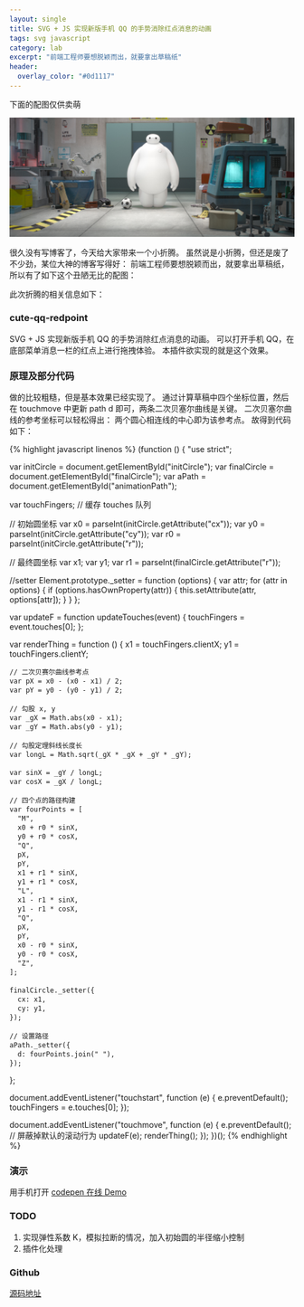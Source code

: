 ```yaml
---
layout: single
title: SVG + JS 实现新版手机 QQ 的手势消除红点消息的动画
tags: svg javascript
category: lab
excerpt: "前端工程师要想脱颖而出，就要拿出草稿纸"
header:
  overlay_color: "#0d1117"
---
```


下面的配图仅供卖萌

![](/assets/blog-images/2015-03-05/baymax.jpg)

很久没有写博客了，今天给大家带来一个小折腾。
虽然说是小折腾，但还是废了不少劲，某位大神的博客写得好：
前端工程师要想脱颖而出，就要拿出草稿纸，所以有了如下这个丑陋无比的配图：

此次折腾的相关信息如下：

### cute-qq-redpoint

SVG + JS 实现新版手机 QQ 的手势消除红点消息的动画。
可以打开手机 QQ，在底部菜单消息一栏的红点上进行拖拽体验。
本插件欲实现的就是这个效果。

### 原理及部分代码

做的比较粗糙，但是基本效果已经实现了。
通过计算草稿中四个坐标位置，然后在 touchmove 中更新 path d 即可，两条二次贝塞尔曲线是关键。
二次贝塞尔曲线的参考坐标可以轻松得出：
两个圆心相连线的中心即为该参考点。
故得到代码如下：

{% highlight javascript linenos %}
(function () {
  "use strict";

  var initCircle = document.getElementById("initCircle");
  var finalCircle = document.getElementById("finalCircle");
  var aPath = document.getElementById("animationPath");

  var touchFingers; // 缓存 touches 队列

  // 初始圆坐标
  var x0 = parseInt(initCircle.getAttribute("cx"));
  var y0 = parseInt(initCircle.getAttribute("cy"));
  var r0 = parseInt(initCircle.getAttribute("r"));

  // 最终圆坐标
  var x1;
  var y1;
  var r1 = parseInt(finalCircle.getAttribute("r"));

  //setter
  Element.prototype._setter = function (options) {
    var attr;
    for (attr in options) {
      if (options.hasOwnProperty(attr)) {
        this.setAttribute(attr, options[attr]);
      }
    }
  };

  var updateF = function updateTouches(event) {
    touchFingers = event.touches[0];
  };

  var renderThing = function () {
    x1 = touchFingers.clientX;
    y1 = touchFingers.clientY;

    // 二次贝赛尔曲线参考点
    var pX = x0 - (x0 - x1) / 2;
    var pY = y0 - (y0 - y1) / 2;

    // 勾股 x, y
    var _gX = Math.abs(x0 - x1);
    var _gY = Math.abs(y0 - y1);

    // 勾股定理斜线长度长
    var longL = Math.sqrt(_gX * _gX + _gY * _gY);

    var sinX = _gY / longL;
    var cosX = _gX / longL;

    // 四个点的路径构建
    var fourPoints = [
      "M",
      x0 + r0 * sinX,
      y0 + r0 * cosX,
      "Q",
      pX,
      pY,
      x1 + r1 * sinX,
      y1 + r1 * cosX,
      "L",
      x1 - r1 * sinX,
      y1 - r1 * cosX,
      "Q",
      pX,
      pY,
      x0 - r0 * sinX,
      y0 - r0 * cosX,
      "Z",
    ];

    finalCircle._setter({
      cx: x1,
      cy: y1,
    });

    // 设置路径
    aPath._setter({
      d: fourPoints.join(" "),
    });
  };

  document.addEventListener("touchstart", function (e) {
    e.preventDefault();
    touchFingers = e.touches[0];
  });

  document.addEventListener("touchmove", function (e) {
    e.preventDefault(); // 屏蔽掉默认的滚动行为
    updateF(e);
    renderThing();
  });
})();
{% endhighlight %}

### 演示

用手机打开
[codepen 在线 Demo](https://codepen.io/qddegtya/details/EapGWK "Demo")

### TODO

1. 实现弹性系数 K，模拟拉断的情况，加入初始圆的半径缩小控制
2. 插件化处理

### Github

[源码地址](https://github.com/qddegtya/cute-qq-redpoint "源码地址")
